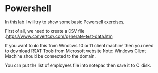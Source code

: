 # Powershell

In this lab I will try to show some basic Powersell exercises.

First of all, we need to create a CSV file .https://www.convertcsv.com/generate-test-data.htm

If you want to do this from Windows 10 or 11 client machine then you need to  download RSAT Tools from Microsoft website 
Note: Windows Client Machine should be connected to the domain.

You can put the list of employees file into notepad then save it to C: disk. 
